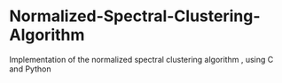 # Normalized-Spectral-Clustering-Algorithm
Implementation of the normalized spectral clustering algorithm , using C and Python
